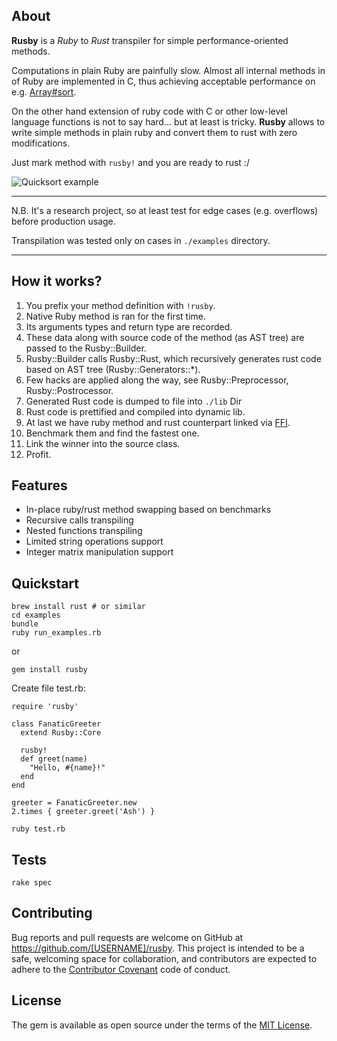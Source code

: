 ## About

**Rusby** is a *Ruby* to *Rust* transpiler for simple performance-oriented methods.

Computations in plain Ruby are painfully slow.
Almost all internal methods in of Ruby are implemented in C, thus achieving acceptable performance on e.g. [Array#sort](https://github.com/ruby/ruby/blob/trunk/array.c).

On the other hand extension of ruby code with C or other low-level language functions is not to say hard... but at least is tricky. **Rusby** allows to write simple methods in plain ruby and convert them to rust with zero modifications.

Just mark method with `rusby!` and you are ready to rust :/

![Quicksort example](https://raw.githubusercontent.com/rambler-digital-solutions/rusby/master/doc/img1.png)

---

N.B. It's a research project, so at least test for edge cases (e.g. overflows) before production usage.

Transpilation was tested only on cases in `./examples` directory.

---

## How it works?

1. You prefix your method definition with `!rusby`.
1. Native Ruby method is ran for the first time.
1. Its arguments types and return type are recorded.
1. These data along with source code of the method (as AST tree) are passed to the Rusby::Builder.
1. Rusby::Builder calls Rusby::Rust, which recursively generates rust code based on AST tree (Rusby::Generators::\*).
1. Few hacks are applied along the way, see Rusby::Preprocessor, Rusby::Postrocessor.
1. Generated Rust code is dumped to file into `./lib` Dir
1. Rust code is prettified and compiled into dynamic lib.
1. At last we have ruby method and rust counterpart linked via [FFI](https://github.com/ffi/ffi).
1. Benchmark them and find the fastest one.
1. Link the winner into the source class.
1. Profit.

## Features
- In-place ruby/rust method swapping based on benchmarks
- Recursive calls transpiling
- Nested functions transpiling
- Limited string operations support
- Integer matrix manipulation support

## Quickstart
```
brew install rust # or similar
cd examples
bundle
ruby run_examples.rb
```

or

```
gem install rusby
```

Create file test.rb:
```
require 'rusby'

class FanaticGreeter
  extend Rusby::Core

  rusby!
  def greet(name)
    "Hello, #{name}!"
  end
end

greeter = FanaticGreeter.new
2.times { greeter.greet('Ash') }
```

```
ruby test.rb
```

## Tests
```
rake spec
```

## Contributing

Bug reports and pull requests are welcome on GitHub at https://github.com/[USERNAME]/rusby. This project is intended to be a safe, welcoming space for collaboration, and contributors are expected to adhere to the [Contributor Covenant](http://contributor-covenant.org) code of conduct.


## License

The gem is available as open source under the terms of the [MIT License](http://opensource.org/licenses/MIT).
